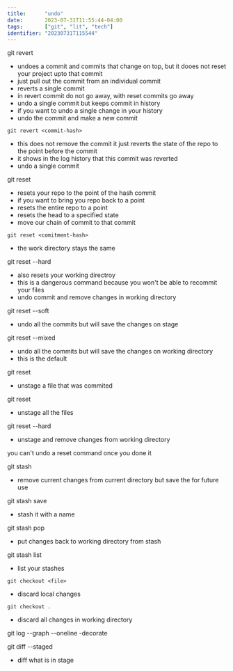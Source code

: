 ```yaml
---
title:      "undo"
date:       2023-07-31T11:55:44-04:00
tags:       ["git", "lit", "tech"]
identifier: "20230731T115544"
---
```


git revert
- undoes a commit and commits that change on top, but it dooes not reset your project upto that commit
- just pull out the commit from an individual commit
- reverts a single commit
- in revert commit do not go away, with reset commits go away
- undo a single commit but keeps commit in history
- if you want to undo a single change in your history
- undo the commit and make a new commit

``` shell
git revert <commit-hash>
```
- this does not remove the commit it just reverts the state of the repo to the point before the commit
- it shows in the log history that this commit was reverted
- undo a single commit

git reset
- resets your repo to the point of the hash commit
- if you want to bring you repo back to a point
- resets the entire repo to a point
- resets the head to a specified state
- move our chain of commit to that commit

``` shell
git reset <comitment-hash>
```
- the work directory stays the same

git reset --hard <commit-hash>
- also resets your working directroy
- this is a dangerous command because you won't be able to recommit your files
- undo commit and remove changes in working directory

git reset --soft <commit-hash>
- undo all the commits but will save the changes on stage

git reset --mixed <commit-hash>
- undo all the commits but will save the changes on working directory
- this is the default

git reset <filename>
- unstage a file that was commited

git reset
- unstage all the files

git reset --hard
- unstage and remove changes from working directory

you can't undo a reset command once you done it

git stash
- remove current changes from current directory but save the for future use

git stash save <name>
- stash it with a name

git stash pop
- put changes back to working directory from stash

git stash list
- list your stashes

`git checkout <file>`
- discard local changes

`git checkout .`
- discard all changes in working directory



git log --graph --oneline -decorate


git diff --staged
- diff what is in stage
